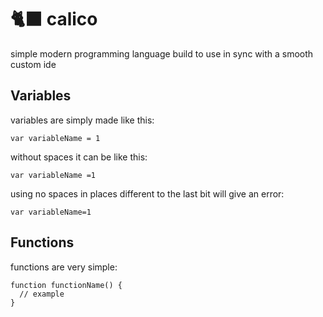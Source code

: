 # 🐈‍⬛ calico
simple modern programming language build to use in sync with a smooth custom ide

## Variables

variables are simply made like this:

```
var variableName = 1
```

without spaces it can be like this:

```
var variableName =1
```

using no spaces in places different to the last bit will give an error:

```
var variableName=1
```


## Functions

functions are very simple:

```
function functionName() {
  // example
}
```
